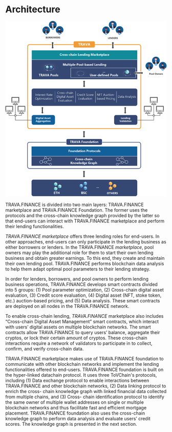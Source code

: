 # Architecture

![Figure 2: TRAVA.FINANCE'S Architecture](<../.gitbook/assets/image (5).png>)

TRAVA.FINANCE is divided into two main layers: TRAVA.FINANCE marketplace and TRAVA.FINANCE Foundation. The former uses the protocols and the cross-chain knowledge graph provided by the latter so that end-users can interact with TRAVA.FINANCE marketplace and perform their lending functionalities.

_TRAVA.FINANCE marketplace_ offers three lending roles for end-users. In other approaches, end-users can only participate in the lending business as either borrowers or lenders. In the TRAVA.FINANCE _marketplace_, pool owners may play the additional role for them to start their own lending business and obtain greater earnings. To this end, they create and maintain their own lending pool. TRAVA.FINANCE performs blockchain data analysis to help them adapt optimal pool parameters to their lending strategy.

In order for lenders, borrowers, and pool owners to perform lending business operations, TRAVA.FINANCE develops smart contracts divided into 5 groups: (1) Pool parameter optimization, (2) Cross-chain digital asset evaluation, (3) Credit score evaluation, (4) Digital asset (NFT, stoke token, etc.) auction-based pricing, and (5) Data analysis. These smart contracts are deployed on all nodes in the TRAVA.FINANCE network.

To enable cross-chain lending, _TRAVA.FINANCE_ marketplace also includes “Cross-chain Digital Asset Management” smart contracts, which interact with users’ digital assets on multiple blockchain networks. The smart contracts allow TRAVA.FINANCE to query users’ balance, aggregate their cryptos, or lock their certain amount of cryptos. These cross-chain interactions require a network of validators to participate in to collect, confirm, and verify cross-chain data.

TRAVA.FINANCE marketplace makes use of TRAVA.FINANCE foundation to communicate with other blockchain networks and implement the lending functionalities offered to end-users. TRAVA.FINANCE foundation is built on the hyper-linked datachain protocol. It uses three ToVChain's protocols, including (1) Data exchange protocol to enable interactions between TRAVA.FINANCE and other blockchain networks, (2) Data linking protocol to enrich the cross- chain knowledge graph with linked financial data collected from multiple chains, and (3) Cross- chain identification protocol to identify the same owner of multiple wallet addresses on single or multiple blockchain networks and thus facilitate fast and efficient mortgage placement. TRAVA.FINANCE foundation also uses the cross-chain knowledge graph to perform data analysis and evaluate users’ credit scores. The knowledge graph is presented in the next section.
